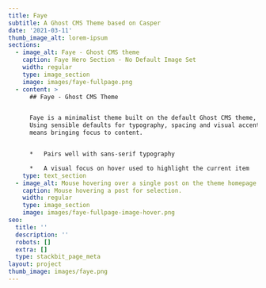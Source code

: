 ```yaml
---
title: Faye
subtitle: A Ghost CMS Theme based on Casper
date: '2021-03-11'
thumb_image_alt: lorem-ipsum
sections:
  - image_alt: Faye - Ghost CMS theme
    caption: Faye Hero Section - No Default Image Set
    width: regular
    type: image_section
    image: images/faye-fullpage.png
  - content: >
      ## Faye - Ghost CMS Theme


      Faye is a minimalist theme built on the default Ghost CMS theme, Casper.
      Using sensible defaults for typography, spacing and visual accent Faye
      means bringing focus to content.


      *   Pairs well with sans-serif typography

      *   A visual focus on hover used to highlight the current item
    type: text_section
  - image_alt: Mouse hovering over a single post on the theme homepage.
    caption: Mouse hovering a post for selection.
    width: regular
    type: image_section
    image: images/faye-fullpage-image-hover.png
seo:
  title: ''
  description: ''
  robots: []
  extra: []
  type: stackbit_page_meta
layout: project
thumb_image: images/faye.png
---
```

